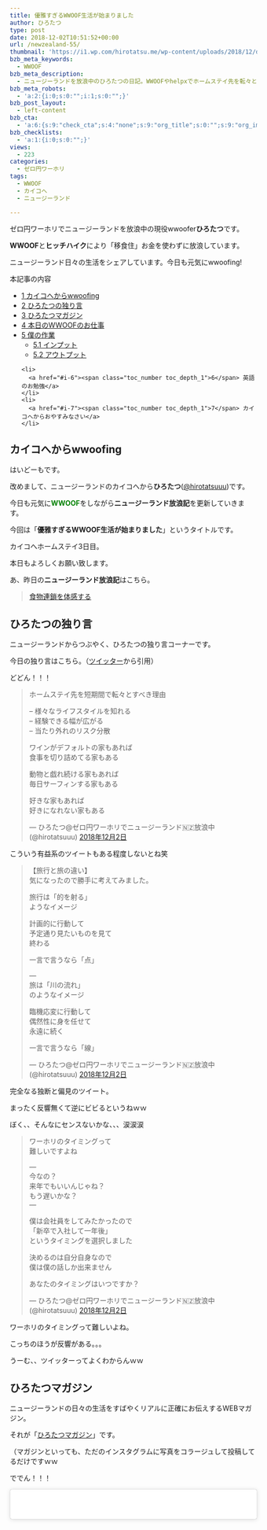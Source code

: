 ```yaml
---
title: 優雅すぎるWWOOF生活が始まりました
author: ひろたつ
type: post
date: 2018-12-02T10:51:52+00:00
url: /newzealand-55/
thumbnail: 'https://i1.wp.com/hirotatsu.me/wp-content/uploads/2018/12/d3d8f10a72e8986a6e5e052bad772196.png?fit=304%2C171&ssl=1'
bzb_meta_keywords:
  - WWOOF
bzb_meta_description:
  - ニュージーランドを放浪中のひろたつの日記。WWOOFやhelpxでホームステイ先を転々とし、ヒッチハイクで移動する。今日も元気にwwoofing！
bzb_meta_robots:
  - 'a:2:{i:0;s:0:"";i:1;s:0:"";}'
bzb_post_layout:
  - left-content
bzb_cta:
  - 'a:6:{s:9:"check_cta";s:4:"none";s:9:"org_title";s:0:"";s:9:"org_image";s:0:"";s:11:"org_content";s:0:"";s:15:"org_button_text";s:0:"";s:14:"org_button_url";s:0:"";}'
bzb_checklists:
  - 'a:1:{i:0;s:0:"";}'
views:
  - 223
categories:
  - ゼロ円ワーホリ
tags:
  - WWOOF
  - カイコへ
  - ニュージーランド

---
```

ゼロ円ワーホリでニュージーランドを放浪中の現役wwoofer**ひろたつ**です。
  
**WWOOF**と**ヒッチハイク**により「移食住」お金を使わずに放浪しています。
  
ニュージーランド日々の生活をシェアしています。今日も元気にwwoofing!

<!--more-->

<div id="toc_container" class="toc_transparent no_bullets">
  <p class="toc_title">
    本記事の内容
  </p>
  
  <ul class="toc_list">
    <li>
      <a href="#wwoofing"><span class="toc_number toc_depth_1">1</span> カイコへからwwoofing</a>
    </li>
    <li>
      <a href="#i"><span class="toc_number toc_depth_1">2</span> ひろたつの独り言</a>
    </li>
    <li>
      <a href="#i-2"><span class="toc_number toc_depth_1">3</span> ひろたつマガジン</a>
    </li>
    <li>
      <a href="#WWOOF"><span class="toc_number toc_depth_1">4</span> 本日のWWOOFのお仕事</a>
    </li>
    <li>
      <a href="#i-3"><span class="toc_number toc_depth_1">5</span> 僕の作業</a><ul>
        <li>
          <a href="#i-4"><span class="toc_number toc_depth_2">5.1</span> インプット</a>
        </li>
        <li>
          <a href="#i-5"><span class="toc_number toc_depth_2">5.2</span> アウトプット</a>
        </li>
      </ul>
    </li>
    
    <li>
      <a href="#i-6"><span class="toc_number toc_depth_1">6</span> 英語のお勉強</a>
    </li>
    <li>
      <a href="#i-7"><span class="toc_number toc_depth_1">7</span> カイコへからおやすみなさい</a>
    </li>
  </ul>
</div>

## <span id="wwoofing">カイコへからwwoofing</span>

はいどーもです。
  
改めまして、ニュージーランドのカイコへから**ひろたつ**</a>(<a href="https://twitter.com/hirotatsuuu" rel="noopener" target="_blank">@hirotatsuuu</a>)です。
  
今日も元気に<span style="color: green; font-weight: bold;">WWOOF</span>をしながら**ニュージーランド放浪記**を更新していきます。

今回は「**優雅すぎるWWOOF生活が始まりました**」というタイトルです。

カイコへホームステイ3日目。

本日もよろしくお願い致します。

あ、昨日の**ニュージーランド放浪記**はこちら。

<blockquote class="wp-embedded-content" data-secret="LbLkjQTxjm">
  <p>
    <a href="https://hirotatsu.me/newzealand-54/">食物連鎖を体感する</a>
  </p>
</blockquote>

<iframe class="wp-embedded-content" sandbox="allow-scripts" security="restricted" style="position: absolute; clip: rect(1px, 1px, 1px, 1px);" src="https://hirotatsu.me/newzealand-54/embed/#?secret=LbLkjQTxjm" data-secret="LbLkjQTxjm" width="500" height="282" title="&#8220;食物連鎖を体感する&#8221; &#8212; 世界のひろたつから" frameborder="0" marginwidth="0" marginheight="0" scrolling="no"></iframe>

## <span id="i">ひろたつの独り言</span>

ニュージーランドからつぶやく、ひろたつの独り言コーナーです。

今日の独り言はこちら。（<a href="https://twitter.com/hirotatsuuu" rel="noopener" target="_blank">ツイッター</a>から引用）

どどん！！！

<blockquote class="twitter-tweet" data-lang="ja">
  <p lang="ja" dir="ltr">
    ホームステイ先を短期間で転々とすべき理由
  </p>
  
  <p>
    &#8211; 様々なライフスタイルを知れる<br />&#8211; 経験できる幅が広がる<br />&#8211; 当たり外れのリスク分散
  </p>
  
  <p>
    ワインがデフォルトの家もあれば<br />食事を切り詰めてる家もある
  </p>
  
  <p>
    動物と戯れ続ける家もあれば<br />毎日サーフィンする家もある
  </p>
  
  <p>
    好きな家もあれば<br />好きになれない家もある
  </p>
  
  <p>
    &mdash; ひろたつ@ゼロ円ワーホリでニュージーランド🇳🇿放浪中 (@hirotatsuuu) <a href="https://twitter.com/hirotatsuuu/status/1069156273730404352?ref_src=twsrc%5Etfw">2018年12月2日</a>
  </p>
</blockquote>



こういう有益系のツイートもある程度しないとね笑

<blockquote class="twitter-tweet" data-lang="ja">
  <p lang="ja" dir="ltr">
    【旅行と旅の違い】<br />気になったので勝手に考えてみました。
  </p>
  
  <p>
    旅行は「的を射る」<br />ようなイメージ
  </p>
  
  <p>
    計画的に行動して<br />予定通り見たいものを見て<br />終わる
  </p>
  
  <p>
    一言で言うなら「点」
  </p>
  
  <p>
    &#8212;<br />旅は「川の流れ」<br />のようなイメージ
  </p>
  
  <p>
    臨機応変に行動して<br />偶然性に身を任せて<br />永遠に続く
  </p>
  
  <p>
    一言で言うなら「線」
  </p>
  
  <p>
    &mdash; ひろたつ@ゼロ円ワーホリでニュージーランド🇳🇿放浪中 (@hirotatsuuu) <a href="https://twitter.com/hirotatsuuu/status/1069099349546721281?ref_src=twsrc%5Etfw">2018年12月2日</a>
  </p>
</blockquote>



完全なる独断と偏見のツイート。
  
まったく反響無くて逆にビビるというねｗｗ
  
ぼく、、そんなにセンスないかな、、、涙涙涙

<blockquote class="twitter-tweet" data-lang="ja">
  <p lang="ja" dir="ltr">
    ワーホリのタイミングって<br />難しいですよね
  </p>
  
  <p>
    &#8212;<br />今なの？<br />来年でもいいんじゃね？<br />もう遅いかな？<br />&#8212;
  </p>
  
  <p>
    僕は会社員をしてみたかったので<br />「新卒で入社して一年後」<br />というタイミングを選択しました
  </p>
  
  <p>
    決めるのは自分自身なので<br />僕は僕の話しか出来ません
  </p>
  
  <p>
    あなたのタイミングはいつですか？
  </p>
  
  <p>
    &mdash; ひろたつ@ゼロ円ワーホリでニュージーランド🇳🇿放浪中 (@hirotatsuuu) <a href="https://twitter.com/hirotatsuuu/status/1069087995481870338?ref_src=twsrc%5Etfw">2018年12月2日</a>
  </p>
</blockquote>



ワーホリのタイミングって難しいよね。
  
こっちのほうが反響がある。。。
  
うーむ、、ツイッターってよくわからんｗｗ

## <span id="i-2">ひろたつマガジン</span>

ニュージーランドの日々の生活をすばやくリアルに正確にお伝えするWEBマガジン。
  
それが「<a href="https://www.instagram.com/hirotatsu_mag" rel="noopener" target="_blank">ひろたつマガジン</a>」です。
  
（マガジンといっても、ただのインスタグラムに写真をコラージュして投稿してるだけですｗｗ

ででん！！！

<blockquote class="instagram-media" data-instgrm-permalink="https://www.instagram.com/p/Bq4ZluLg85V/?utm_source=ig_embed&utm_medium=loading" data-instgrm-version="12" style=" background:#FFF; border:0; border-radius:3px; box-shadow:0 0 1px 0 rgba(0,0,0,0.5),0 1px 10px 0 rgba(0,0,0,0.15); margin: 1px; max-width:540px; min-width:326px; padding:0; width:99.375%; width:-webkit-calc(100% - 2px); width:calc(100% - 2px);">
  <div style="padding:16px;">
    <a href="https://www.instagram.com/p/Bq4ZluLg85V/?utm_source=ig_embed&utm_medium=loading" style=" background:#FFFFFF; line-height:0; padding:0 0; text-align:center; text-decoration:none; width:100%;" target="_blank"> </p> 
    
    <div style=" display: flex; flex-direction: row; align-items: center;">
      <div style="background-color: #F4F4F4; border-radius: 50%; flex-grow: 0; height: 40px; margin-right: 14px; width: 40px;">
      </div>
      
      <div style="display: flex; flex-direction: column; flex-grow: 1; justify-content: center;">
        <div style=" background-color: #F4F4F4; border-radius: 4px; flex-grow: 0; height: 14px; margin-bottom: 6px; width: 100px;">
        </div>
        
        <div style=" background-color: #F4F4F4; border-radius: 4px; flex-grow: 0; height: 14px; width: 60px;">
        </div>
      </div>
    </div>
    
    <div style="padding: 19% 0;">
    </div>
    
    <div style="display:block; height:50px; margin:0 auto 12px; width:50px;">
      <svg width="50px" height="50px" viewBox="0 0 60 60" version="1.1" xmlns="https://www.w3.org/2000/svg" xmlns:xlink="https://www.w3.org/1999/xlink"><g stroke="none" stroke-width="1" fill="none" fill-rule="evenodd"><g transform="translate(-511.000000, -20.000000)" fill="#000000"><g><path d="M556.869,30.41 C554.814,30.41 553.148,32.076 553.148,34.131 C553.148,36.186 554.814,37.852 556.869,37.852 C558.924,37.852 560.59,36.186 560.59,34.131 C560.59,32.076 558.924,30.41 556.869,30.41 M541,60.657 C535.114,60.657 530.342,55.887 530.342,50 C530.342,44.114 535.114,39.342 541,39.342 C546.887,39.342 551.658,44.114 551.658,50 C551.658,55.887 546.887,60.657 541,60.657 M541,33.886 C532.1,33.886 524.886,41.1 524.886,50 C524.886,58.899 532.1,66.113 541,66.113 C549.9,66.113 557.115,58.899 557.115,50 C557.115,41.1 549.9,33.886 541,33.886 M565.378,62.101 C565.244,65.022 564.756,66.606 564.346,67.663 C563.803,69.06 563.154,70.057 562.106,71.106 C561.058,72.155 560.06,72.803 558.662,73.347 C557.607,73.757 556.021,74.244 553.102,74.378 C549.944,74.521 548.997,74.552 541,74.552 C533.003,74.552 532.056,74.521 528.898,74.378 C525.979,74.244 524.393,73.757 523.338,73.347 C521.94,72.803 520.942,72.155 519.894,71.106 C518.846,70.057 518.197,69.06 517.654,67.663 C517.244,66.606 516.755,65.022 516.623,62.101 C516.479,58.943 516.448,57.996 516.448,50 C516.448,42.003 516.479,41.056 516.623,37.899 C516.755,34.978 517.244,33.391 517.654,32.338 C518.197,30.938 518.846,29.942 519.894,28.894 C520.942,27.846 521.94,27.196 523.338,26.654 C524.393,26.244 525.979,25.756 528.898,25.623 C532.057,25.479 533.004,25.448 541,25.448 C548.997,25.448 549.943,25.479 553.102,25.623 C556.021,25.756 557.607,26.244 558.662,26.654 C560.06,27.196 561.058,27.846 562.106,28.894 C563.154,29.942 563.803,30.938 564.346,32.338 C564.756,33.391 565.244,34.978 565.378,37.899 C565.522,41.056 565.552,42.003 565.552,50 C565.552,57.996 565.522,58.943 565.378,62.101 M570.82,37.631 C570.674,34.438 570.167,32.258 569.425,30.349 C568.659,28.377 567.633,26.702 565.965,25.035 C564.297,23.368 562.623,22.342 560.652,21.575 C558.743,20.834 556.562,20.326 553.369,20.18 C550.169,20.033 549.148,20 541,20 C532.853,20 531.831,20.033 528.631,20.18 C525.438,20.326 523.257,20.834 521.349,21.575 C519.376,22.342 517.703,23.368 516.035,25.035 C514.368,26.702 513.342,28.377 512.574,30.349 C511.834,32.258 511.326,34.438 511.181,37.631 C511.035,40.831 511,41.851 511,50 C511,58.147 511.035,59.17 511.181,62.369 C511.326,65.562 511.834,67.743 512.574,69.651 C513.342,71.625 514.368,73.296 516.035,74.965 C517.703,76.634 519.376,77.658 521.349,78.425 C523.257,79.167 525.438,79.673 528.631,79.82 C531.831,79.965 532.853,80.001 541,80.001 C549.148,80.001 550.169,79.965 553.369,79.82 C556.562,79.673 558.743,79.167 560.652,78.425 C562.623,77.658 564.297,76.634 565.965,74.965 C567.633,73.296 568.659,71.625 569.425,69.651 C570.167,67.743 570.674,65.562 570.82,62.369 C570.966,59.17 571,58.147 571,50 C571,41.851 570.966,40.831 570.82,37.631"></path></g></g></g></svg>
    </div>
    
    <div style="padding-top: 8px;">
      <div style=" color:#3897f0; font-family:Arial,sans-serif; font-size:14px; font-style:normal; font-weight:550; line-height:18px;">
        View this post on Instagram
      </div>
    </div>
    
    <div style="padding: 12.5% 0;">
    </div>
    
    <div style="display: flex; flex-direction: row; margin-bottom: 14px; align-items: center;">
      <div>
        <div style="background-color: #F4F4F4; border-radius: 50%; height: 12.5px; width: 12.5px; transform: translateX(0px) translateY(7px);">
        </div>
        
        <div style="background-color: #F4F4F4; height: 12.5px; transform: rotate(-45deg) translateX(3px) translateY(1px); width: 12.5px; flex-grow: 0; margin-right: 14px; margin-left: 2px;">
        </div>
        
        <div style="background-color: #F4F4F4; border-radius: 50%; height: 12.5px; width: 12.5px; transform: translateX(9px) translateY(-18px);">
        </div>
      </div>
      
      <div style="margin-left: 8px;">
        <div style=" background-color: #F4F4F4; border-radius: 50%; flex-grow: 0; height: 20px; width: 20px;">
        </div>
        
        <div style=" width: 0; height: 0; border-top: 2px solid transparent; border-left: 6px solid #f4f4f4; border-bottom: 2px solid transparent; transform: translateX(16px) translateY(-4px) rotate(30deg)">
        </div>
      </div>
      
      <div style="margin-left: auto;">
        <div style=" width: 0px; border-top: 8px solid #F4F4F4; border-right: 8px solid transparent; transform: translateY(16px);">
        </div>
        
        <div style=" background-color: #F4F4F4; flex-grow: 0; height: 12px; width: 16px; transform: translateY(-4px);">
        </div>
        
        <div style=" width: 0; height: 0; border-top: 8px solid #F4F4F4; border-left: 8px solid transparent; transform: translateY(-4px) translateX(8px);">
        </div>
      </div>
    </div>
    
    <div style="display: flex; flex-direction: column; flex-grow: 1; justify-content: center; margin-bottom: 24px;">
      <div style=" background-color: #F4F4F4; border-radius: 4px; flex-grow: 0; height: 14px; margin-bottom: 6px; width: 224px;">
      </div>
      
      <div style=" background-color: #F4F4F4; border-radius: 4px; flex-grow: 0; height: 14px; width: 144px;">
      </div>
    </div>
    
    <p>
      </a>
    </p>
    
    <p style=" color:#c9c8cd; font-family:Arial,sans-serif; font-size:14px; line-height:17px; margin-bottom:0; margin-top:8px; overflow:hidden; padding:8px 0 7px; text-align:center; text-overflow:ellipsis; white-space:nowrap;">
      <a href="https://www.instagram.com/p/Bq4ZluLg85V/?utm_source=ig_embed&utm_medium=loading" style=" color:#c9c8cd; font-family:Arial,sans-serif; font-size:14px; font-style:normal; font-weight:normal; line-height:17px; text-decoration:none;" target="_blank">ひろたつマガジンさん(@hirotatsu_mag)がシェアした投稿</a> &#8211; <time style=" font-family:Arial,sans-serif; font-size:14px; line-height:17px;" datetime="2018-12-02T10:15:52+00:00">2018年12月月2日午前2時15分PST</time>
    </p></div> </blockquote> 
    
    <p>
    </p>
    
    <p>
      フォローお待ちしてます😉<br /> 👉<a href="https://www.instagram.com/hirotatsu_mag" rel="noopener" target="_blank">ひろたつマガジン</a>
    </p>
    
    <p>
      あ、こちらもよければぜひぜひ〜<br /> 👉<a href="https://www.instagram.com/hirotatsuuuu" rel="noopener" target="_blank">世界のひろたつから</a>
    </p>
    
    <p>
      そして、ひろたつマガジンの運用を少し変更しました。<br /> 過去の文字が入ってる投稿を削除して先程すべて投稿し直しました。<br /> （フォローしてる人は相当迷惑だったかもｗｗ<br /> （まあ、ぼくの事フォローしてる人なんてほぼいないからいっかｗ
    </p>
    
    <p>
      で、今後は基本的に「一日一投稿」「コラージュのみ（文字なし）」でいきます！<br /> たまに、大きなトピックがあったら切り出して一日に複数投稿されるかもですが〜
    </p>
    
    <p>
      てな感じで、今後ともよろしくどーぞー
    </p>
    
    <h2>
      <span id="WWOOF">本日のWWOOFのお仕事</span>
    </h2>
    
    <blockquote class="twitter-tweet" data-lang="ja">
      <p lang="ja" dir="ltr">
        今日のWWOOFのお仕事
      </p>
      
      <p>
        &#8211; ポテトを植える<br />&#8211; クリスマスツリーの設置<br />&#8211; 食器洗い
      </p>
      
      <p>
        本日も終日お仕事しました。<br />ポテト植えは<br />控えめに言って<br />良い筋トレすぎです笑
      </p>
      
      <p>
        腰を曲げて
      </p>
      
      <p>
        ずっとスコップで<br />土を掘り続けるのは<br />流石にしんどかった.<br />..<br />これで少しは痩せるといいな〜😅 <a href="https://t.co/2hnaBkcpbR">pic.twitter.com/2hnaBkcpbR</a>
      </p>
      
      <p>
        &mdash; ひろたつ@ゼロ円ワーホリでニュージーランド🇳🇿放浪中 (@hirotatsuuu) <a href="https://twitter.com/hirotatsuuu/status/1069152190021824512?ref_src=twsrc%5Etfw">2018年12月2日</a>
      </p>
    </blockquote>
    
    <p>
    </p>
    
    <p>
      ポテト植えは、、正直相当しんどかった。。
    </p>
    
    <ol>
      <li>
        ホストがマシンで道を切り開く
      </li>
      <li>
        僕がシャベルで道を綺麗にする
      </li>
      <li>
        ホストが肥料を撒く
      </li>
      <li>
        ポテトを等間隔に置いていく
      </li>
      <li>
        ポテトに土をかぶせる
      </li>
      <li>
        土に木や雑草が入っていないかチェック
      </li>
      <li>
        大きな塊の土を細かくする
      </li>
    </ol>
    
    <p>
      ざっとこんな感じでした。。。<br /> しかも結構な広さｗ<br /> まじで、汗ダラダラです。。<br /> 水筒は必須アイテムですよ〜
    </p>
    
    <h2>
      <span id="i-3">僕の作業</span>
    </h2>
    
    <p>
      本日、僕が行ったインプットやアウトプット、その他諸々をシェアします。<br /> （遊んでばっかりじゃないですよってことを伝えるために、、、
    </p>
    
    <p>
      何かの参考になればと思います。
    </p>
    
    <h3>
      <span id="i-4">インプット</span>
    </h3>
    
    <ul>
      <li>
        <a href="https://note.mu/tabi_kakeru/n/nefaecacbf0ba" rel="noopener" target="_blank">https://note.mu/tabi_kakeru/n/nefaecacbf0ba</a>
      </li>
      <li>
        <a href="https://townwork.net/magazine/job/workstyle/50022/" rel="noopener" target="_blank">https://townwork.net/magazine/job/workstyle/50022/</a>
      </li>
      <li>
        <a href="https://townwork.net/magazine/job/workstyle/63011/" rel="noopener" target="_blank">https://townwork.net/magazine/job/workstyle/63011/</a>
      </li>
    </ul>
    
    <p>
      最初のは遠距離恋愛専門家のこーたさんのnoteです。<br /> 為になるとかじゃなくて、気持ちを動かす系です。。。よんだら確実にこーたさんのこと好きになりますね笑
    </p>
    
    <p>
      した2つは「あの人の学生時代」っていうテーマで連載しているやつで、気になる人の記事を読みました〜
    </p>
    
    <h3>
      <span id="i-5">アウトプット</span>
    </h3>
    
    <ul>
      <li>
        ツイート 7件
      </li>
      <li>
        インスタ 1件
      </li>
      <li>
        ブログ 1件
      </li>
    </ul>
    
    <p>
      やっぱり少なめ。<br /> でもこれでいいと思います。<br /> そんなに焦っても良くないし。空回りしちゃうだけ。<br /> マイペースでコツコツやっていきますわ〜
    </p>
    
    <h2>
      <span id="i-6">英語のお勉強</span>
    </h2>
    
    <p>
      ここでは、毎日僕が新しく覚えた英語を3つご紹介します。<br /> 僕の英語力の低さが露呈しますが、、しゃーなしｗ
    </p>
    
    <ul>
      <li>
        should be all right まあ大丈夫っしょ
      </li>
      <li>
        up to you 好きに決めていいよ
      </li>
      <li>
        doesn&#8217;t matter 問題ないよ
      </li>
    </ul>
    
    <p>
      今回は単語ではなくて熟語です。<br /> この辺マジでよく聞く。。<br /> 最初なにいってるのかよくわからんけど、このへんは丸暗記しちゃうと強いって感じます。
    </p>
    
    <h2>
      <span id="i-7">カイコへからおやすみなさい</span>
    </h2>
    
    <p>
      本日のWWOOFな一日はいかがだったでしょうか。<br /> ワーホリや留学を考えてる人、WWOOFやhelpx,workawayを使ってホームステイをしようと考えてる人、お金を使わずに海外に長期滞在しようと考えてる人へ、何かの参考になれば幸いです。
    </p>
    
    <p>
      以上、<span style="color: blue; font-weight: bold;">住所不定無職でニュージーランドを放浪</span>しながらカイコへでwwoofingをしている<strong>ひろたつ</strong></a>(<a href="https://twitter.com/hirotatsuuu" rel="noopener" target="_blank">@hirotatsuuu</a>)の一日でした。
    </p>
    
    <p>
      最後まで読んでくださり、ありがとうございました。<br /> 僕のニュージーランド放浪はこれからも続きます。<br /> なので、明日の<strong>ニュージーランド放浪記</strong>もぜひ見てくださいな〜<br /> コメント等もお待ちしてます😉
    </p>
    
    <hr />
    
    <p>
      「世界のひろたつから」では、ニュージーランド放浪記以外にも様々な記事を公開しています。<br /> 興味がありましたら、何かの参考にしてください。
    </p>
    
    <p>
      僕がニュージーランドを放浪している理由は<strong>英語</strong>のためです。
    </p>
    
    <blockquote class="wp-embedded-content" data-secret="LvnjhVfgMc">
      <p>
        <a href="https://hirotatsu.me/why-english-speaking/">なぜ僕が英語を喋れるようになりたいのか？</a>
      </p>
    </blockquote>
    
    <p>
      <iframe class="wp-embedded-content" sandbox="allow-scripts" security="restricted" style="position: absolute; clip: rect(1px, 1px, 1px, 1px);" src="https://hirotatsu.me/why-english-speaking/embed/#?secret=LvnjhVfgMc" data-secret="LvnjhVfgMc" width="500" height="282" title="&#8220;なぜ僕が英語を喋れるようになりたいのか？&#8221; &#8212; 世界のひろたつから" frameborder="0" marginwidth="0" marginheight="0" scrolling="no"></iframe>
    </p>
    
    <p>
      WWOOFってなーに？という方はこちらの記事をチェック。
    </p>
    
    <blockquote class="wp-embedded-content" data-secret="UA6xra251Z">
      <p>
        <a href="https://hirotatsu.me/wwoof-nz/">ニュージーランドでWWOOFを使ってホームステイしてみた</a>
      </p>
    </blockquote>
    
    <p>
      <iframe class="wp-embedded-content" sandbox="allow-scripts" security="restricted" style="position: absolute; clip: rect(1px, 1px, 1px, 1px);" src="https://hirotatsu.me/wwoof-nz/embed/#?secret=UA6xra251Z" data-secret="UA6xra251Z" width="500" height="282" title="&#8220;ニュージーランドでWWOOFを使ってホームステイしてみた&#8221; &#8212; 世界のひろたつから" frameborder="0" marginwidth="0" marginheight="0" scrolling="no"></iframe>
    </p>
    
    <div style="font-size: 0px; height: 0px; line-height: 0px; margin: 0; padding: 0; clear: both;">
    </div>
